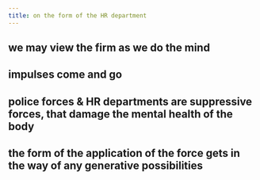 ```yaml
---
title: on the form of the HR department
---
```


## we may view the firm as we do the mind
## impulses come and go
## police forces & HR departments are suppressive forces, that damage the mental health of the body
## the form of the application of the force gets in the way of any generative possibilities
##
